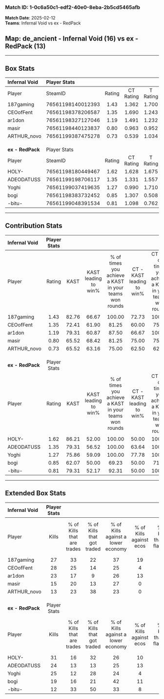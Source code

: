 ### Match ID: 1-0c6a50c1-edf2-40e0-8eba-2b5cd5465afb  
**Match Date**: 2025-02-12  
**Teams**: Infernal Void vs ex - RedPack  

## **Map**: de_ancient - Infernal Void (16) vs ex - RedPack (13)  
---  

## Box Stats  

| **Infernal Void** | Player Stats      |        |           |          |       |       |       |         |        |      |     |
| :- | :- | :-: | :-: | :-: | :-: | :-: | :-: | :-: | :-: | :-: | :-: |
| Player            | SteamID           | Rating | CT Rating | T Rating | KAST  |  ADR  | Kills | Assists | Deaths | K/D  | HS% |
| 187gaming         | 76561198140012393 |  1.43  |   1.362   |  1.700   | 82.76 | 101.7 |  27   |    6    |   21   | 1.29 | 44  |
| CEOofFent         | 76561198378206587 |  1.35  |   1.690   |  1.243   | 72.41 | 91.1  |  28   |    7    |   21   | 1.33 | 17  |
| ar1don            | 76561198327127046 |  1.19  |   1.491   |  1.232   | 79.31 | 79.8  |  23   |    4    |   22   | 1.05 | 56  |
| masir             | 76561198440123837 |  0.80  |   0.963   |  0.952   | 65.52 | 66.0  |  15   |   12    |   24   | 0.63 | 40  |
| ARTHUR_novo       | 76561199387475278 |  0.73  |   0.539   |  1.034   | 65.52 | 61.3  |  13   |    8    |   23   | 0.57 | 61  |
|                   |                   |        |           |          |       |       |       |         |        |      |     |
|                   |                   |        |           |          |       |       |       |         |        |      |     |
|                   |                   |        |           |          |       |       |       |         |        |      |     |
| **ex - RedPack**  | Player Stats      |        |           |          |       |       |       |         |        |      |     |
| Player            | SteamID           | Rating | CT Rating | T Rating | KAST  |  ADR  | Kills | Assists | Deaths | K/D  | HS% |
| HOLY-             | 76561198180449467 |  1.62  |   1.628   |  1.675   | 86.21 | 113.1 |  31   |    8    |   21   | 1.48 | 61  |
| ADEODATUSS        | 76561199198706117 |  1.35  |   1.331   |  1.557   | 79.31 | 93.5  |  24   |    7    |   18   | 1.33 | 62  |
| Yoghi             | 76561199037419635 |  1.27  |   0.990   |  1.710   | 75.86 | 84.1  |  25   |    8    |   21   | 1.19 | 44  |
| bogi              | 76561198383732452 |  0.85  |   1.307   |  0.508   | 62.07 | 59.1  |  19   |    7    |   24   | 0.79 | 31  |
| -bitu-            | 76561199048391534 |  0.81  |   1.098   |  0.762   | 79.31 | 55.5  |  12   |   12    |   22   | 0.55 | 25  |
---  

## Contribution Stats  

| **Infernal Void** | Player Stats |       |                      |                                                        |                           |                                                             |                          |                                                            |
| :- | :-: | :-: | :-: | :-: | :-: | :-: | :-: | :-: |
| Player            |    Rating    | KAST  | KAST leading to win% | % of times you achieve a KAST in your teams won rounds | CT - KAST leading to win% | CT - % of times you achieve a KAST in your teams won rounds | T - KAST leading to win% | T - % of times you achieve a KAST in your teams won rounds |
| 187gaming         |     1.43     | 82.76 |        66.67         |                         100.00                         |           72.73           |                           100.00                            |          61.54           |                           100.00                           |
| CEOofFent         |     1.35     | 72.41 |        61.90         |                         81.25                          |           60.00           |                            75.00                            |          63.64           |                           87.50                            |
| ar1don            |     1.19     | 79.31 |        60.87         |                         87.50                          |           66.67           |                           100.00                            |          54.55           |                           75.00                            |
| masir             |     0.80     | 65.52 |        68.42         |                         81.25                          |           75.00           |                            75.00                            |          63.64           |                           87.50                            |
| ARTHUR_novo       |     0.73     | 65.52 |        63.16         |                         75.00                          |           62.50           |                            62.50                            |          63.64           |                           87.50                            |
|                   |              |       |                      |                                                        |                           |                                                             |                          |                                                            |
|                   |              |       |                      |                                                        |                           |                                                             |                          |                                                            |
|                   |              |       |                      |                                                        |                           |                                                             |                          |                                                            |
| **ex - RedPack**  | Player Stats |       |                      |                                                        |                           |                                                             |                          |                                                            |
| Player            |    Rating    | KAST  | KAST leading to win% | % of times you achieve a KAST in your teams won rounds | CT - KAST leading to win% | CT - % of times you achieve a KAST in your teams won rounds | T - KAST leading to win% | T - % of times you achieve a KAST in your teams won rounds |
| HOLY-             |     1.62     | 86.21 |        52.00         |                         100.00                         |           50.00           |                           100.00                            |          54.55           |                           100.00                           |
| ADEODATUSS        |     1.35     | 79.31 |        56.52         |                         100.00                         |           63.64           |                           100.00                            |          50.00           |                           100.00                           |
| Yoghi             |     1.27     | 75.86 |        59.09         |                         100.00                         |           77.78           |                           100.00                            |          46.15           |                           100.00                           |
| bogi              |     0.85     | 62.07 |        50.00         |                         69.23                          |           50.00           |                            71.43                            |          50.00           |                           66.67                            |
| -bitu-            |     0.81     | 79.31 |        52.17         |                         92.31                          |           50.00           |                           100.00                            |          55.56           |                           83.33                            |
---  

## Extended Box Stats  

| **Infernal Void** | Player Stats |                            |                            |                                    |                         |                              |                                 |        |                             |                                     |                          |                               |                            |
| :- | :-: | :-: | :-: | :-: | :-: | :-: | :-: | :-: | :-: | :-: | :-: | :-: | :-: |
| Player            |    Kills     | % of Kills that are trades | % of Kills that got traded | % of Kills against a lower economy | % of Kills against ecos | % of Kills that are flawless | % of Kills that are close duels | Deaths | % of Deaths that get traded | % of Deaths against a lower economy | % of Deaths against ecos | % of Deaths that are flawless | % of Deaths that are close |
| 187gaming         |      27      |             33             |             22             |                 37                 |           19            |              67              |                0                |   21   |             24              |                 24                  |            5             |              52               |             10             |
| CEOofFent         |      28      |             25             |             14             |                 25                 |            4            |              64              |                0                |   21   |             24              |                 19                  |            5             |              76               |             10             |
| ar1don            |      23      |             17             |             9              |                 26                 |           13            |              70              |                4                |   22   |             41              |                 27                  |            5             |              77               |             5              |
| masir             |      15      |             20             |             13             |                 27                 |            0            |              53              |                0                |   24   |             33              |                 21                  |            8             |              50               |             0              |
| ARTHUR_novo       |      13      |             23             |             38             |                 23                 |            0            |              77              |                8                |   23   |             13              |                 17                  |            4             |              65               |             0              |
|                   |              |                            |                            |                                    |                         |                              |                                 |        |                             |                                     |                          |                               |                            |
|                   |              |                            |                            |                                    |                         |                              |                                 |        |                             |                                     |                          |                               |                            |
|                   |              |                            |                            |                                    |                         |                              |                                 |        |                             |                                     |                          |                               |                            |
| **ex - RedPack**  | Player Stats |                            |                            |                                    |                         |                              |                                 |        |                             |                                     |                          |                               |                            |
| Player            |    Kills     | % of Kills that are trades | % of Kills that got traded | % of Kills against a lower economy | % of Kills against ecos | % of Kills that are flawless | % of Kills that are close duels | Deaths | % of Deaths that get traded | % of Deaths against a lower economy | % of Deaths against ecos | % of Deaths that are flawless | % of Deaths that are close |
| HOLY-             |      31      |             16             |             32             |                 26                 |           10            |              58              |                6                |   21   |              5              |                 19                  |            5             |              57               |             0              |
| ADEODATUSS        |      24      |             13             |             13             |                 25                 |           13            |              58              |                4                |   18   |             33              |                 17                  |            0             |              61               |             6              |
| Yoghi             |      25      |             12             |             28             |                 24                 |            4            |              68              |                4                |   21   |             14              |                 10                  |            0             |              67               |             0              |
| bogi              |      19      |             16             |             21             |                 42                 |           11            |              58              |                0                |   24   |             13              |                 21                  |            4             |              75               |             4              |
| -bitu-            |      12      |             33             |             50             |                 33                 |            8            |              83              |                8                |   22   |             27              |                 14                  |            5             |              73               |             0              |
